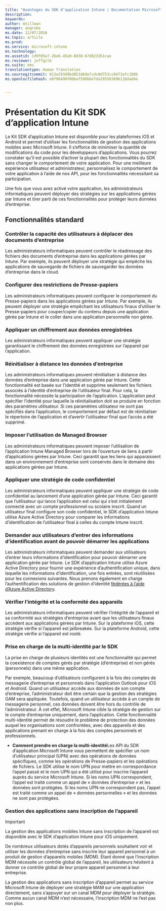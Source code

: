 ```yaml
---
title: "Avantages du SDK d’application Intune | Documentation Microsoft"
description: 
keywords: 
author: mtillman
manager: angrobe
ms.date: 12/07/2016
ms.topic: article
ms.prod: 
ms.service: microsoft-intune
ms.technology: 
ms.assetid: cd9f05e7-26e6-45e0-8d38-67d8232b1cae
ms.reviewer: jeffgilb
ms.suite: ems
translationtype: Human Translation
ms.sourcegitcommit: 613e293d9bd853d6de7cdc0d753cc8473afc180b
ms.openlocfilehash: e8f96499f006af590b6e7da295503696110dad4e


---
```


# <a name="intune-app-sdk-overview"></a>Présentation du Kit SDK d’application Intune
Le Kit SDK d’application Intune est disponible pour les plateformes iOS et Android et permet d’utiliser les fonctionnalités de gestion des applications mobiles avec Microsoft Intune. Il s’efforce de minimiser la quantité de modifications du code pour les développeurs d’applications. Vous pourrez constater qu’il est possible d’activer la plupart des fonctionnalités du SDK sans changer le comportement de votre application. Pour une meilleure expérience utilisateur et administrateur, personnalisez le comportement de votre application à l’aide de nos API, pour les fonctionnalités nécessitant sa participation. 

Une fois que vous avez activé votre application, les administrateurs informatiques peuvent déployer des stratégies sur les applications gérées par Intune et tirer parti de ces fonctionnalités pour protéger leurs données d’entreprise.

## <a name="regular-features"></a>Fonctionnalités standard

### <a name="control-users-ability-to-move-corporate-documents"></a>Contrôler la capacité des utilisateurs à déplacer des documents d’entreprise
Les administrateurs informatiques peuvent contrôler le réadressage des fichiers des documents d’entreprise dans les applications gérées par Intune. Par exemple, ils peuvent déployer une stratégie qui empêche les applications de sauvegarde de fichiers de sauvegarder les données d’entreprise dans le cloud.

### <a name="configure-clipboard-restrictions"></a>Configurer des restrictions de Presse-papiers
Les administrateurs informatiques peuvent configurer le comportement du Presse-papiers dans les applications gérées par Intune. Par exemple, ils peuvent déployer une stratégie empêchant les utilisateurs finaux d’utiliser le Presse-papiers pour couper/copier du contenu depuis une application gérée par Intune et le coller dans une application personnelle non gérée.

### <a name="enforce-encryption-on-saved-data"></a>Appliquer un chiffrement aux données enregistrées
Les administrateurs informatiques peuvent appliquer une stratégie garantissant le chiffrement des données enregistrées sur l’appareil par l’application.

### <a name="remotely-wipe-corporate-data"></a>Réinitialiser à distance les données d’entreprise
Les administrateurs informatiques peuvent réinitialiser à distance des données d’entreprise dans une application gérée par Intune. Cette fonctionnalité est basée sur l’identité et supprime seulement les fichiers associés à l’identité d’entreprise de l’utilisateur final. Pour cela, la fonctionnalité nécessite la participation de l’application. L’application peut spécifier l’identité pour laquelle la réinitialisation doit se produire en fonction des paramètres utilisateur. Si ces paramètres utilisateur ne sont pas spécifiés dans l’application, le comportement par défaut est de réinitialiser le répertoire de l’application et d’avertir l’utilisateur final que l’accès a été supprimé.

### <a name="enforce-the-use-of-a-managed-browser"></a>Imposer l’utilisation de Managed Browser
Les administrateurs informatiques peuvent imposer l’utilisation de l’application Intune Managed Browser lors de l’ouverture de liens à partir d’applications gérées par Intune. Ceci garantit que les liens qui apparaissent dans un environnement d’entreprise sont conservés dans le domaine des applications gérées par Intune.

### <a name="enforce-a-pin-policy"></a>Appliquer une stratégie de code confidentiel
Les administrateurs informatiques peuvent appliquer une stratégie de code confidentiel au lancement d’une application gérée par Intune. Ceci garantit que l’utilisateur qui lance l’application est celui qui s’est initialement connecté avec un compte professionnel ou scolaire inscrit. Quand un utilisateur final configure son code confidentiel, le SDK d’application Intune utilise Azure Active Directory pour comparer les informations d’identification de l’utilisateur final à celles du compte Intune inscrit.

### <a name="require-users-to-enter-credentials-before-they-can-start-apps"></a>Demander aux utilisateurs d’entrer des informations d’identification avant de pouvoir démarrer les applications
Les administrateurs informatiques peuvent demander aux utilisateurs d’entrer leurs informations d’identification pour pouvoir démarrer une application gérée par Intune. Le SDK d’application Intune utilise Azure Active Directory pour fournir une expérience d’authentification unique, dans laquelle les informations d’identification, une fois entrées, sont réutilisées pour les connexions suivantes. Nous prenons également en charge l’authentification des solutions de gestion d’identité [fédérées à l’aide d’Azure Active Directory](https://msdn.microsoft.com/library/azure/jj679342.aspx).

### <a name="check-device-health-and-compliance"></a>Vérifier l’intégrité et la conformité des appareils
Les administrateurs informatiques peuvent vérifier l’intégrité de l’appareil et sa conformité aux stratégies d’entreprise avant que les utilisateurs finaux accèdent aux applications gérées par Intune. Sur la plateforme iOS, cette stratégie vérifie si l’appareil est jailbreakée. Sur la plateforme Android, cette stratégie vérifie si l’appareil est rooté.

### <a name="sdk-multi-identity-support"></a>Prise en charge de la multi-identité par le SDK
La prise en charge de plusieurs identités est une fonctionnalité qui permet la coexistence de comptes gérés par stratégie (d’entreprise) et non gérés (personnels) dans une même application.

Par exemple, beaucoup d’utilisateurs configurent à la fois des comptes de messagerie d’entreprise et personnels dans l’application Outlook pour iOS et Android. Quand un utilisateur accède aux données de son compte d’entreprise, l’administrateur doit être certain que la gestion des stratégies GAM sera appliquée. Toutefois, quand un utilisateur accède à un compte de messagerie personnel, ces données doivent être hors du contrôle de l’administrateur. À cet effet, Microsoft Intune cible la stratégie de gestion sur le compte d’entreprise uniquement, dans l’application. Cette fonctionnalité multi-identité permet de résoudre le problème de protection des données auquel les organisations sont confrontées, avec des appareils et des applications prenant en charge à la fois des comptes personnels et professionnels.

* **Comment prendre en charge la multi-identité**Les API du SDK d’application Microsoft Intune vous permettent de spécifier un nom d’utilisateur principal (UPN) avec des opérations de données spécifiques, comme les opérations de Presse-papiers et les opérations de fichiers. Le SDK utilise le nom UPN pour mettre en correspondance l’appel passé et le nom UPN qui a été utilisé pour inscrire l’appareil auprès du service Microsoft Intune. Si les noms UPN correspondent, l’appel est traité comme un appel de « données d’entreprise » et les données sont protégées. Si les noms UPN ne correspondent pas, l’appel est traité comme un appel de « données personnelles » et les données ne sont pas protégées.

### <a name="app-management-without-device-enrollment"></a>Gestion des applications sans inscription de l’appareil

>[!IMPORTANT]
>La gestion des applications mobiles Intune sans inscription de l’appareil est disponible avec le SDK d’application Intune pour iOS uniquement. 


De nombreux utilisateurs dotés d’appareils personnels souhaitent voir et utiliser les données d’entreprise sans inscrire leur appareil personnel à un produit de gestion d’appareils mobiles (MDM). Étant donné que l’inscription MDM nécessite un contrôle global de l’appareil, les utilisateurs hésitent à donner ce contrôle global de leur propre appareil personnel à leur entreprise.

La gestion des applications sans inscription d’appareil permet au service Microsoft Intune de déployer une stratégie MAM sur une application directement, sans s’appuyer sur un canal MDM pour déployer la stratégie. Comme aucun canal MDM n’est nécessaire, l’inscription MDM ne l’est pas non plus.



<!--HONumber=Dec16_HO2-->


